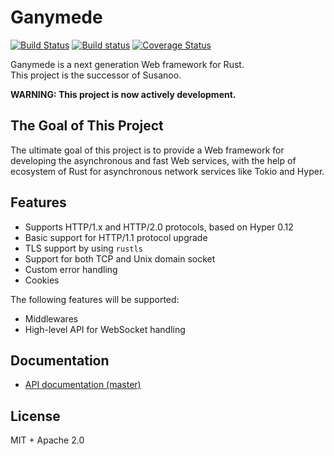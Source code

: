 # Ganymede

[![Build Status](https://travis-ci.org/ubnt-intrepid/ganymede.svg?branch=master)](https://travis-ci.org/ubnt-intrepid/ganymede)
[![Build status](https://ci.appveyor.com/api/projects/status/uadxfu3y6jh768a0/branch/master?svg=true)](https://ci.appveyor.com/project/ubnt-intrepid/ganymede/branch/master)
[![Coverage Status](https://coveralls.io/repos/github/ubnt-intrepid/ganymede/badge.svg?branch=master)](https://coveralls.io/github/ubnt-intrepid/ganymede?branch=master)

Ganymede is a next generation Web framework for Rust.  
This project is the successor of Susanoo.

**WARNING: This project is now actively development.**

## The Goal of This Project

The ultimate goal of this project is to provide a Web framework for developing the asynchronous
and fast Web services, with the help of ecosystem of Rust for asynchronous network services like Tokio and Hyper.

## Features

* Supports HTTP/1.x and HTTP/2.0 protocols, based on Hyper 0.12
* Basic support for HTTP/1.1 protocol upgrade
* TLS support by using `rustls`
* Support for both TCP and Unix domain socket
* Custom error handling
* Cookies

The following features will be supported:

* Middlewares
* High-level API for WebSocket handling

## Documentation

* [API documentation (master)](https://ubnt-intrepid.github.io/ganymede/ganymede/index.html)

## License
MIT + Apache 2.0
